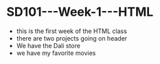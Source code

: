 # SD101---Week-1---HTML
*   this is the first week of the HTML class
*   there are two projects going on header
*   We have the Dali store
*   we have my favorite movies